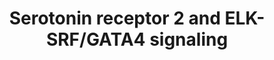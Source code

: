 ---
annotations:
- id: PW:0000854
  parent: signaling pathway
  type: Pathway Ontology
  value: serotonin signaling pathway
- id: CL:0000540
  parent: animal cell
  type: Cell Type Ontology
  value: neuron
authors:
- Aruke
- Khanspers
- MaintBot
- AlexanderPico
- Thomas
- AllanKuchinsky
- Andra
- Egonw
- Zari
- Eweitz
description: This pathway is courtesy of Ariadne Genomics Pathway Studio.  Proteins
  on this pathway have targeted assays available via the [https://assays.cancer.gov/available_assays?wp_id=WP732
  CPTAC Assay Portal]
last-edited: 2021-12-17
organisms:
- Homo sapiens
redirect_from:
- /index.php/Pathway:WP732
- /instance/WP732
revision: null
schema-jsonld:
- '@context': https://schema.org/
  '@id': https://wikipathways.github.io/pathways/WP732.html
  '@type': Dataset
  creator:
    '@type': Organization
    name: WikiPathways
  description: This pathway is courtesy of Ariadne Genomics Pathway Studio.  Proteins
    on this pathway have targeted assays available via the [https://assays.cancer.gov/available_assays?wp_id=WP732
    CPTAC Assay Portal]
  keywords:
  - ''
  - 1,4,5-Insp3
  - Calcium
  - ELK1
  - ELK4
  - GATA4
  - GNAQ
  - HRAS
  - HTR2A
  - HTR2B
  - HTR2C
  - ITPR1
  - KRAS
  - MAP2K1
  - MAP2K2
  - MAPK1
  - MAPK3
  - MAPKAPK2
  - NRAS
  - PLC
  - RAF1
  - RASGRF1
  - RASGRP1
  - SRF
  - Serotonin
  license: CC0
  name: Serotonin receptor 2 and ELK-SRF/GATA4 signaling
seo: CreativeWork
title: Serotonin receptor 2 and ELK-SRF/GATA4 signaling
wpid: WP732
---